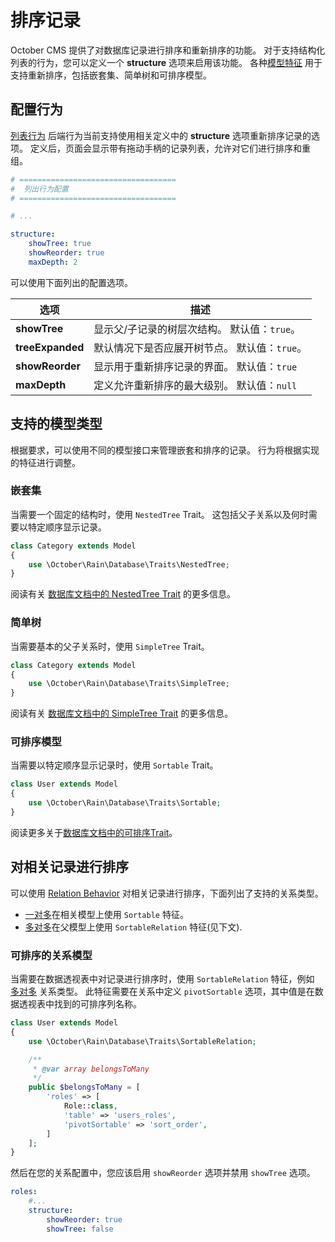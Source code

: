 # 排序记录

October CMS 提供了对数据库记录进行排序和重新排序的功能。 对于支持结构化列表的行为，您可以定义一个 **structure** 选项来启用该功能。 各种[模型特征](../database/traits.md) 用于支持重新排序，包括嵌套集、简单树和可排序模型。

## 配置行为

[列表行为](../backend/lists.md) 后端行为当前支持使用相关定义中的 **structure** 选项重新排序记录的选项。 定义后，页面会显示带有拖动手柄的记录列表，允许对它们进行排序和重组。

```yaml
# ===================================
#  列出行为配置
# ===================================

# ...

structure:
    showTree: true
    showReorder: true
    maxDepth: 2
```

可以使用下面列出的配置选项。

选项 | 描述
------------- | -------------
**showTree** | 显示父/子记录的树层次结构。 默认值：`true`。
**treeExpanded** | 默认情况下是否应展开树节点。 默认值：`true`。
**showReorder** | 显示用于重新排序记录的界面。 默认值：`true`
**maxDepth** | 定义允许重新排序的最大级别。 默认值：`null`

## 支持的模型类型

根据要求，可以使用不同的模型接口来管理嵌套和排序的记录。 行为将根据实现的特征进行调整。

### 嵌套集

当需要一个固定的结构时，使用 `NestedTree` Trait。 这包括父子关系以及何时需要以特定顺序显示记录。

```php
class Category extends Model
{
    use \October\Rain\Database\Traits\NestedTree;
}
```

阅读有关 [数据库文档中的 NestedTree Trait](../database/traits.md#oc-nested-tree) 的更多信息。

### 简单树

当需要基本的父子关系时，使用 `SimpleTree` Trait。

```php
class Category extends Model
{
    use \October\Rain\Database\Traits\SimpleTree;
}
```

阅读有关 [数据库文档中的 SimpleTree Trait](../database/traits.md#oc-simple-tree) 的更多信息。

### 可排序模型

当需要以特定顺序显示记录时，使用 `Sortable` Trait。

```php
class User extends Model
{
    use \October\Rain\Database\Traits\Sortable;
}
```

阅读更多关于[数据库文档中的可排序Trait](../database/traits.md#oc-sortable)。

## 对相关记录进行排序

可以使用 [Relation Behavior](../backend/relations.md) 对相关记录进行排序，下面列出了支持的关系类型。

- [一对多](../database/relations.md#relation-one-to-many)在相关模型上使用 `Sortable` 特征。
- [多对多](../database/relations.md#relation-many-to-many)在父模型上使用 `SortableRelation` 特征(见下文).

<a id="oc-sortable-relation-model"></a>
### 可排序的关系模型

当需要在数据透视表中对记录进行排序时，使用 `SortableRelation` 特征，例如 [多对多](database/relations.md#many-to-many) 关系类型。 此特征需要在关系中定义 `pivotSortable` 选项，其中值是在数据透视表中找到的可排序列名称。

```php
class User extends Model
{
    use \October\Rain\Database\Traits\SortableRelation;

    /**
     * @var array belongsToMany
     */
    public $belongsToMany = [
        'roles' => [
            Role::class,
            'table' => 'users_roles',
            'pivotSortable' => 'sort_order',
        ]
    ];
}
```

然后在您的关系配置中，您应该启用 `showReorder` 选项并禁用 `showTree` 选项。

```yaml
roles:
    #...
    structure:
        showReorder: true
        showTree: false
```

